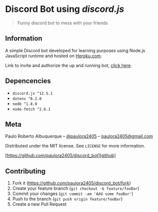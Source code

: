 # Discord Bot using *discord.js*
> Funny discord bot to mess with your friends
## Information
A simple Discord bot developed for learning purposes using Node.js JavaScript runtime and hosted on [Heroku.com][herokusite].

Link to invite and authorize the up and running bot, [click here][invitebot].

## Depencencies

- `discord.js ^12.5.1`
- `dotenv ^8.2.0`
- `nedb ^1.8.0`
- `node-fetch ^2.6.1`


## Meta

Paulo Roberto Albuquerque – [@paulora2405][twitter] – paulora2405@gmail.com

Distributed under the MIT license. See ``LICENSE`` for more information.

[https://github.com/paulora2405/discord_bot][github]

## Contributing

1. Fork it (<https://github.com/paulora2405/discord_bot/fork>)
2. Create your feature branch (`git checkout -b feature/fooBar`)
3. Commit your changes (`git commit -am 'Add some fooBar'`)
4. Push to the branch (`git push origin feature/fooBar`)
5. Create a new Pull Request

<!-- Links -->
[herokusite]: https://heroku.com
[invitebot]: https://discord.com/oauth2/authorize?client_id=799425639219462176&scope=bot&permissions=11328
[twitter]: https://twitter.com/paulora2405
[github]: https://github.com/paulora2405/discord_bot